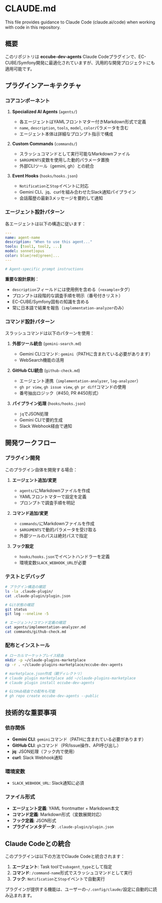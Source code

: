 # CLAUDE.md

This file provides guidance to Claude Code (claude.ai/code) when working with code in this repository.

## 概要

このリポジトリは **eccube-dev-agents** Claude Codeプラグインで、EC-CUBE/Symfony開発に最適化されていますが、汎用的な開発プロジェクトにも適用可能です。

## プラグインアーキテクチャ

### コアコンポーネント

1. **Specialized AI Agents** (`agents/`)
   - 各エージェントはYAMLフロントマター付きMarkdown形式で定義
   - `name`, `description`, `tools`, `model`, `color`パラメータを含む
   - エージェント本体は詳細なプロンプト指示で構成

2. **Custom Commands** (`commands/`)
   - スラッシュコマンドとして実行可能なMarkdownファイル
   - `$ARGUMENTS`変数を使用した動的パラメータ置換
   - 外部CLIツール（gemini, gh）との統合

3. **Event Hooks** (`hooks/hooks.json`)
   - `Notification`と`Stop`イベントに対応
   - Gemini CLI、jq、curlを組み合わせたSlack通知パイプライン
   - 会話履歴の最新3メッセージを要約して通知

### エージェント設計パターン

各エージェントは以下の構造に従います：

```yaml
---
name: agent-name
description: "When to use this agent..."
tools: [tool1, tool2, ...]
model: sonnet|opus
color: blue|red|green|...
---

# Agent-specific prompt instructions
```

**重要な設計原則**：
- `description`フィールドには使用例を含める（`<example>`タグ）
- プロンプトは段階的な調査手順を明示（番号付きリスト）
- EC-CUBE/Symfony固有の知識を含める
- 常に日本語で結果を報告（`implementation-analyzer`のみ）

### コマンド設計パターン

スラッシュコマンドは以下のパターンを使用：

1. **外部ツール統合** (`gemini-search.md`)
   - Gemini CLIコマンド: `gemini`（PATHに含まれている必要があります）
   - WebSearch機能の活用

2. **GitHub CLI統合** (`github-check.md`)
   - エージェント連携（`implementation-analyzer`, `log-analyzer`）
   - `gh pr view`, `gh issue view`, `gh pr diff`コマンドの使用
   - 番号抽出ロジック（#450, PR #450形式）

3. **パイプライン処理** (`hooks/hooks.json`)
   - `jq`でJSON処理
   - Gemini CLIで要約生成
   - Slack Webhook経由で通知

## 開発ワークフロー

### プラグイン開発

このプラグイン自体を開発する場合：

1. **エージェント追加/変更**
   - `agents/`にMarkdownファイルを作成
   - YAMLフロントマターで設定を定義
   - プロンプトで調査手順を明記

2. **コマンド追加/変更**
   - `commands/`にMarkdownファイルを作成
   - `$ARGUMENTS`で動的パラメータを受け取る
   - 外部ツールのパスは絶対パスで指定

3. **フック設定**
   - `hooks/hooks.json`でイベントハンドラーを定義
   - 環境変数`SLACK_WEBHOOK_URL`が必要

### テストとデバッグ

```bash
# プラグイン構造の確認
ls -la .claude-plugin/
cat .claude-plugin/plugin.json

# Git状態の確認
git status
git log --oneline -5

# エージェント/コマンド定義の確認
cat agents/implementation-analyzer.md
cat commands/github-check.md
```

### 配布とインストール

```bash
# ローカルマーケットプレイス経由
mkdir -p ~/claude-plugins-marketplace
cp -r . ~/claude-plugins-marketplace/eccube-dev-agents

# marketplace.json作成（親ディレクトリ）
# claude plugin marketplace add ~/claude-plugins-marketplace
# claude plugin install eccube-dev-agents

# GitHub経由での配布も可能
# gh repo create eccube-dev-agents --public
```

## 技術的な重要事項

### 依存関係

- **Gemini CLI**: `gemini`コマンド（PATHに含まれている必要があります）
- **GitHub CLI**: `gh`コマンド（PR/Issue操作、API呼び出し）
- **jq**: JSON処理（フック内で使用）
- **curl**: Slack Webhook通知

### 環境変数

- `SLACK_WEBHOOK_URL`: Slack通知に必須

### ファイル形式

- **エージェント定義**: YAML frontmatter + Markdown本文
- **コマンド定義**: Markdown形式（変数展開対応）
- **フック定義**: JSON形式
- **プラグインメタデータ**: `.claude-plugin/plugin.json`

## Claude Codeとの統合

このプラグインは以下の方法でClaude Codeと統合されます：

1. **エージェント**: Task toolで`subagent_type`として指定
2. **コマンド**: `/command-name`形式でスラッシュコマンドとして実行
3. **フック**: `Notification`と`Stop`イベントで自動実行

プラグインが提供する機能は、ユーザーの`~/.config/claude/`設定に自動的に読み込まれます。
